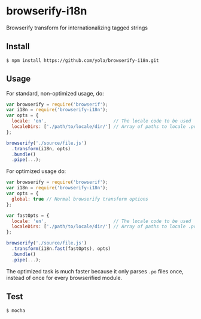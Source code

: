 # browserify-i18n
Browserify transform for internationalizing tagged strings


## Install

```
$ npm install https://github.com/yola/browserify-i18n.git
```

## Usage

For standard, non-optimized usage, do:

```javascript
var browserify = require('browserif');
var i18n = require('browserify-i18n');
var opts = {
  locale: 'en',                         // The locale code to be used
  localeDirs: ['./path/to/locale/dir/'] // Array of paths to locale .po files
};

browserify('./source/file.js')
  .transform(i18n, opts)
  .bundle()
  .pipe(...);
```

For optimized usage do:

```javascript
var browserify = require('browserif');
var i18n = require('browserify-i18n');
var opts = {
  global: true // Normal browserify transform options
};

var fastOpts = {
  locale: 'en',                         // The locale code to be used
  localeDirs: ['./path/to/locale/dir/'] // Array of paths to locale .po files
};

browserify('./source/file.js')
  .transform(i18n.fast(fastOpts), opts)
  .bundle()
  .pipe(...);
```

The optimized task is much faster because it only parses `.po` files once,
instead of once for every browserified module.

## Test

```sh
$ mocha
```
